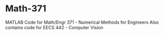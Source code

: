 # Math-371
MATLAB Code for Math/Engr 371 - Numerical Methods for Engineers
Also contains code for EECS 442 - Computer Vision
